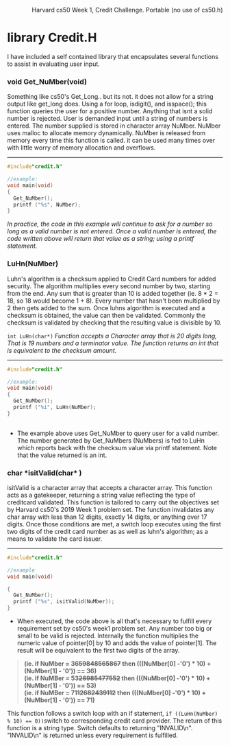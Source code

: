<p align="right"> 
Harvard cs50 Week 1, Credit Challenge. Portable (no use of cs50.h) 


# library Credit.H
I have included a self contained library that encapsulates several functions to assist in evaluating user input.
 <br>

###  void Get_NuMber(void) 

Something like cs50's Get_Long.. but its not. it does not allow for a string output like get_long does. Using a for loop, isdigit(), and isspace(); this function queries the user for a positive number. Anything that isnt a solid number is rejected. User is demanded input until a string of numbers is entered. The number supplied is stored in character array NuMber. NuMber uses malloc to allocate memory dynamically. NuMber is released from memory every time this function is called. it can be used many times over with little worry of memory allocation and overflows.

------------


```c
#include"credit.h"

//example:
void main(void) 
{ 
  Get_NuMber();
  printf ("%s", NuMber);
} 

```
 
*In practice, the code in this example will continue to ask for a number so long as a valid number is not entered.  Once a valid number is entered, the code written above  will return that value as a string; using a printf statement.*




### LuHn(NuMber) 

Luhn's algorithm is a checksum applied to Credit Card numbers for added security. The algorithm multiplies every second number by two, starting from the end. Any sum that is greater than 10 is added together (ie. 8 * 2 = 18, so 18 would become 1 + 8). Every number that hasn't been multiplied by 2 then gets added to the sum. Once luhns algorithm is executed and a checksum is obtained, the value can then be validated. Commonly the checksum is validated by checking that the resulting value is divisible by 10. 


```int LuHn(char*)``` <i> Function accepts a Character array that is 20 digits long, That is 19 numbers and a terminator value. The function returns an int that is equivalent to the checksum amount. </i>
 
 ------------



```c
#include"credit.h"

//example:
void main(void) 
{ 
  Get_NuMber();
  printf ("%i", LuHn(NuMber);
} 
 
```

*  The example above uses Get_NuMber to query user for a valid number. The number generated by Get_NuMbers (NuMbers) is fed to LuHn which reports back with the checksum value via printf statement. Note that the value returned is an int.  



### char \*isitValid(char* ) 

 isitValid is a character array that accepts a character array. This function acts as a gatekeeper, returning a string value reflecting the type of creditcard validated. This function is tailored to carry out the objectives set by Harvard cs50's 2019 Week 1 problem set. The function invalidates any char array with less than 12 digits, exactly 14 digits, or anything over 17 digits. Once those conditions are met, a switch loop executes using the first two digits of the credit card number as as well as luhn's algorithm; as a means to validate the card issuer.
 

------------

```c
#include"credit.h"

//example
void main(void)

{ 
  Get_NuMber();
  printf ("%s", isitValid(NuMber));
} 

```

*  When executed, the code above is all that's necessary to fulfill every requirement set by cs50's week1 problem set. Any number too big or small to be valid is rejected. Internally the function multiplies the numeric value of pointer[0] by 10 and adds the value of pointer[1]. The result will be equivalent to the first two digits of the array.

>  <b> (ie. if NuMber = 36~~59848565867~~ then (((NuMber[0] -'0') * 10) + (NuMber[1] - '0')) == 36)<br></b>
>  <b> (ie. if NuMBer = 53~~26985477552~~ then (((NuMber[0] -'0') * 10) + (NuMber[1] - '0')) == 53)<br></b>
>  <b> (ie. if NuMBer = 71~~12682439112~~ then (((NuMber[0] -'0') * 10) + (NuMber[1] - '0')) == 71)<br></b>

This function follows a switch loop with an if statement,  ` if ((LuHn(NuMber) % 10) == 0)) `switch to corresponding credit card provider. The return of this function is a string type. Switch defaults to returning "INVALID\n". "INVALID\n" is returned unless every requirement is fulfilled. 

